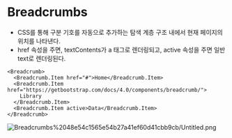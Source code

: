# Breadcrumbs

- CSS를 통해 구분 기호를 자동으로 추가하는 탐색 계층 구조 내에서 현재 페이지의 위치를 나타낸다.
- href 속성을 주면, textContents가 a 태그로 렌더링되고, active 속성을 주면 일반 text로 렌더링된다.

```tsx
<Breadcrumb>
  <Breadcrumb.Item href="#">Home</Breadcrumb.Item>
  <Breadcrumb.Item href="https://getbootstrap.com/docs/4.0/components/breadcrumb/">
    Library
  </Breadcrumb.Item>
  <Breadcrumb.Item active>Data</Breadcrumb.Item>
</Breadcrumb>
```

![Breadcrumbs%2048e54c1565e54b27a41ef60d41cbb9cb/Untitled.png](Breadcrumbs%2048e54c1565e54b27a41ef60d41cbb9cb/Untitled.png)
